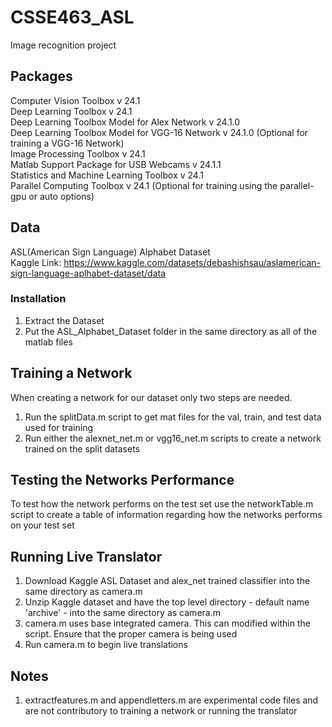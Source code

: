 # CSSE463_ASL
Image recognition project


## Packages
Computer Vision Toolbox v 24.1 <br>
Deep Learning Toolbox v 24.1 <br>
Deep Learning Toolbox Model for Alex Network v 24.1.0 <br>
Deep Learning Toolbox Model for VGG-16 Network v 24.1.0 (Optional for training a VGG-16 Network)<br>
Image Processing Toolbox v 24.1 <br>
Matlab Support Package for USB Webcams v 24.1.1 <br>
Statistics and Machine Learning Toolbox v 24.1 <br>
Parallel Computing Toolbox v 24.1 (Optional for training using the parallel-gpu or auto options)<br>

## Data
ASL(American Sign Language) Alphabet Dataset<br>
Kaggle Link: https://www.kaggle.com/datasets/debashishsau/aslamerican-sign-language-aplhabet-dataset/data

### Installation
<ol>
  <li>Extract the Dataset</li>
  <li>Put the ASL_Alphabet_Dataset folder in the same directory as all of the matlab files</li>
</ol>

## Training a Network

When creating a network for our dataset only two steps are needed. 

<ol>
  <li>Run the splitData.m script to get mat files for the val, train, and test data used for training</li>
  <li>Run either the alexnet_net.m or vgg16_net.m scripts to create a network trained on the split datasets</li>
</ol>

## Testing the Networks Performance

To test how the network performs on the test set use the networkTable.m script to create a table of information regarding how the networks performs on your test set

## Running Live Translator

<ol>
  <li>Download Kaggle ASL Dataset and alex_net trained classifier into the same directory as camera.m </li>
  <li>Unzip Kaggle dataset and have the top level directory - default name 'archive' - into the same directory as camera.m </li>
  <li>camera.m uses base integrated camera. This can modified within the script. Ensure that the proper camera is being used </li>
  <li>Run camera.m to begin live translations</li>
</ol>

## Notes
<ol>
  <li>extractfeatures.m and appendletters.m are experimental code files and are not contributory to training a network or running the translator</li>
</ol>
